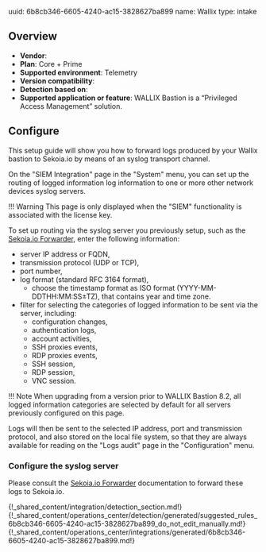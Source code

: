uuid: 6b8cb346-6605-4240-ac15-3828627ba899
name: Wallix
type: intake

## Overview
  - **Vendor**:
- **Plan**: Core + Prime
- **Supported environment**: Telemetry
- **Version compatibility**:
- **Detection based on**:
- **Supported application or feature**:
WALLIX Bastion is a “Privileged Access Management” solution.




## Configure
This setup guide will show you how to forward logs produced by your Wallix bastion to Sekoia.io by means of an syslog transport channel.

On the "SIEM Integration" page in the "System" menu, you can set up the routing of logged information log information to one or more other network devices syslog servers.

!!! Warning
    This page is only displayed when the "SIEM" functionality is associated with the license key.

To set up routing via the syslog server you previously setup, such as the [Sekoia.io Forwarder](https://docs.sekoia.io/integration/ingestion_methods/syslog/sekoiaio_forwarder/), enter the following information:

- server IP address or FQDN,
- transmission protocol (UDP or TCP),
- port number,
- log format (standard RFC 3164 format),
    - choose the timestamp format as ISO format (YYYY-MM-DDTHH:MM:SS±TZ), that contains year and time zone.
- filter for selecting the categories of logged information to be sent via the server, including:
    * configuration changes,
    * authentication logs,
    * account activities,
    * SSH proxies events,
    * RDP proxies events,
    * SSH session,
    * RDP session,
    * VNC session.

!!! Note
    When upgrading from a version prior to WALLIX Bastion 8.2, all logged information categories are selected by default for all servers previously configured on this page.

Logs will then be sent to the selected IP address, port and transmission protocol, and also stored on the local file system, so that they are always available for reading on the "Logs audit" page in the "Configuration" menu.


### Configure the syslog server

Please consult the [Sekoia.io Forwarder](https://docs.sekoia.io/integration/ingestion_methods/syslog/sekoiaio_forwarder/) documentation to forward these logs to Sekoia.io.

{!_shared_content/integration/detection_section.md!}
{!_shared_content/operations_center/detection/generated/suggested_rules_6b8cb346-6605-4240-ac15-3828627ba899_do_not_edit_manually.md!}
{!_shared_content/operations_center/integrations/generated/6b8cb346-6605-4240-ac15-3828627ba899.md!}


